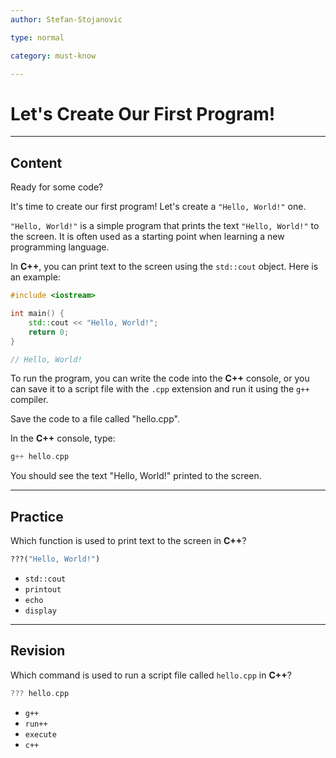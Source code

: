 ```yaml
---
author: Stefan-Stojanovic

type: normal

category: must-know

---
```


# Let's Create Our First Program!

---

## Content

Ready for some code?

It's time to create our first program! Let's create a `"Hello, World!"` one.

`"Hello, World!"` is a simple program that prints the text `"Hello, World!"` to the screen. It is often used as a starting point when learning a new programming language.

In **C++**, you can print text to the screen using the `std::cout` object. Here is an example:
```cpp
#include <iostream>

int main() {
    std::cout << "Hello, World!";
    return 0;
}

// Hello, World!
```

To run the program, you can write the code into the **C++** console, or you can save it to a script file with the `.cpp` extension and run it using the `g++` compiler.

Save the code to a file called "hello.cpp".

In the **C++** console, type:
```cpp
g++ hello.cpp
```

You should see the text "Hello, World!" printed to the screen.

---
## Practice

Which function is used to print text to the screen in **C++**?

```r
???("Hello, World!")
```

- `std::cout`
- `printout`
- `echo`
- `display`

---
## Revision

Which command is used to run a script file called `hello.cpp` in **C++**?

```cpp
??? hello.cpp
```

- `g++`
- `run++`
- `execute`
- `c++`
